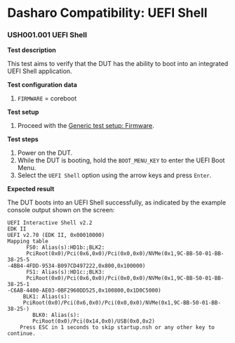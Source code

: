 # Dasharo Compatibility: UEFI Shell

### USH001.001 UEFI Shell

**Test description**

This test aims to verify that the DUT has the ability to boot into an integrated
UEFI Shell application.

**Test configuration data**

1. `FIRMWARE` = coreboot

**Test setup**

1. Proceed with the
   [Generic test setup: Firmware](../../generic-test-setup#firmware).

**Test steps**

1. Power on the DUT.
1. While the DUT is booting, hold the `BOOT_MENU_KEY` to enter the UEFI Boot
    Menu.
1. Select the `UEFI Shell` option using the arrow keys and press `Enter`.

**Expected result**

The DUT boots into an UEFI Shell successfully, as indicated by the example
console output shown on the screen:

```text
UEFI Interactive Shell v2.2
EDK II
UEFI v2.70 (EDK II, 0x00010000)
Mapping table
      FS0: Alias(s):HD1b:;BLK2:
      PciRoot(0x0)/Pci(0x6,0x0)/Pci(0x0,0x0)/NVMe(0x1,9C-BB-50-01-BB-38-25-5
-4BB4-4FDD-9534-B097CD497222,0x800,0x100000)
      FS1: Alias(s):HD1c:;BLK3:
      PciRoot(0x0)/Pci(0x6,0x0)/Pci(0x0,0x0)/NVMe(0x1,9C-BB-50-01-BB-38-25-1
-C6AB-4400-AE03-0BF2960DD525,0x100800,0x1D0C5000)
     BLK1: Alias(s):
     PciRoot(0x0)/Pci(0x6,0x0)/Pci(0x0,0x0)/NVMe(0x1,9C-BB-50-01-BB-38-25-)
        BLK0: Alias(s):
        PciRoot(0x0)/Pci(0x14,0x0)/USB(0x0,0x2)
    Press ESC in 1 seconds to skip startup.nsh or any other key to continue.
```
